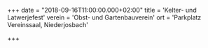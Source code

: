 +++
date = "2018-09-16T11:00:00.000+02:00"
title = 'Kelter- und Latwerjefest'
verein = 'Obst- und Gartenbauverein'
ort = 'Parkplatz Vereinssaal, Niederjosbach'

+++

      